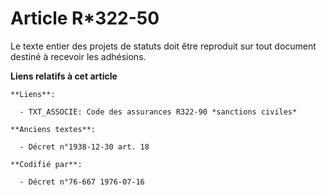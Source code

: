 # Article R*322-50

Le texte entier des projets de statuts doit être reproduit sur tout document destiné à recevoir les adhésions.

**Liens relatifs à cet article**

	**Liens**:

	  - TXT_ASSOCIE: Code des assurances R322-90 *sanctions civiles*

	**Anciens textes**:

	  - Décret n°1938-12-30 art. 18

	**Codifié par**:

	  - Décret n°76-667 1976-07-16

